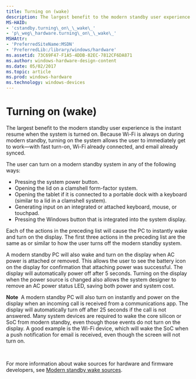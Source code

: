 ```yaml
---
title: Turning on (wake)
description: The largest benefit to the modern standby user experience is the instant resume when the system is turned on.
MS-HAID:
- 'cstandby.turning\_on\_\_wake\_'
- 'p\_weg\_hardware.turning\_on\_\_wake\_'
MSHAttr:
- 'PreferredSiteName:MSDN'
- 'PreferredLib:/library/windows/hardware'
ms.assetid: 73C69F47-F1A5-4DDB-82EC-7812CF6DA871
ms.author: windows-hardware-design-content
ms.date: 05/02/2017
ms.topic: article
ms.prod: windows-hardware
ms.technology: windows-devices
---
```


# Turning on (wake)


The largest benefit to the modern standby user experience is the instant resume when the system is turned on. Because Wi-Fi is always on during modern standby, turning on the system allows the user to immediately get to work—with fast turn-on, Wi-Fi already connected, and email already synced.

The user can turn on a modern standby system in any of the following ways:

-   Pressing the system power button.
-   Opening the lid on a clamshell form-factor system.
-   Opening the tablet if it is connected to a portable dock with a keyboard (similar to a lid in a clamshell system).
-   Generating input on an integrated or attached keyboard, mouse, or touchpad.
-   Pressing the Windows button that is integrated into the system display.

Each of the actions in the preceding list will cause the PC to instantly wake and turn on the display. The first three actions in the preceding list are the same as or similar to how the user turns off the modern standby system.

A modern standby PC will also wake and turn on the display when AC power is attached or removed. This allows the user to see the battery icon on the display for confirmation that attaching power was successful. The display will automatically power off after 5 seconds. Turning on the display when the power source is changed also allows the system designer to remove an AC power status LED, saving both power and system cost.

**Note**  A modern standby PC will also turn on instantly and power on the display when an incoming call is received from a communications app. The display will automatically turn off after 25 seconds if the call is not answered. Many system devices are required to wake the core silicon or SoC from modern standby, even though those events do not turn on the display. A good example is the Wi-Fi device, which will wake the SoC when a push notification for email is received, even though the screen will not turn on.

 

For more information about wake sources for hardware and firmware developers, see [Modern standby wake sources](modern-standby-wake-sources.md).

 

 






